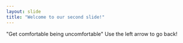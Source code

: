 ```yaml
---
layout: slide
title: "Welcome to our second slide!"
---
```

"Get comfortable being uncomfortable"
Use the left arrow to go back!
